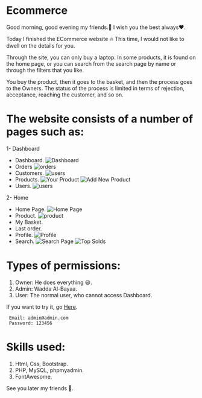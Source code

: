 # Ecommerce
Good morning, good evening my friends.👋
I wish you the best always❤.

 Today I finished the ECommerce website 🔥
 This time, I would not like to dwell on the details for you.

 Through the site, you can only buy a laptop. In some products, it is found on the home page, or you can search from the search page by name or through the filters that you like.

 You buy the product, then it goes to the basket, and then the process goes to the Owners. The status of the process is limited in terms of rejection, acceptance, reaching the customer, and so on.

 # The website consists of a number of pages such as:
 1- Dashboard
 - Dashboard.
![Dashboard](https://github.com/Thomas-Emad/Ecommerce/assets/54818496/8b57ec19-c843-4975-a80f-31d425a7609f)
 - Orders
![orders](https://github.com/Thomas-Emad/Ecommerce/assets/54818496/50123e96-a066-41bc-abd6-2e5fd1029596)
 - Customers.
![users](https://github.com/Thomas-Emad/Ecommerce/assets/54818496/d742e063-7bf1-432a-ab06-70a349c50518)
 - Products.
![Your Product](https://github.com/Thomas-Emad/Ecommerce/assets/54818496/6e58b8b2-13ae-4149-9d4d-1dd060a7e613)
![Add New Product](https://github.com/Thomas-Emad/Ecommerce/assets/54818496/6a78f052-f708-4fd2-bf26-08be3fd36cc6)
 - Users.
![users](https://github.com/Thomas-Emad/Ecommerce/assets/54818496/6c25eefe-6a6f-4caa-82ce-53cf714a274d)


 2- Home
 - Home Page.
![Home Page](https://github.com/Thomas-Emad/Ecommerce/assets/54818496/d7499bd7-7bbe-4a3d-89fe-4e840eb4468c)
 - Product.
![product](https://github.com/Thomas-Emad/Ecommerce/assets/54818496/e6f8923c-170b-424a-a004-699960ff9851)
 - My Basket.
 - Last order.
 - Profile.
![Profile](https://github.com/Thomas-Emad/Ecommerce/assets/54818496/9623dd7c-6f99-4c61-ad7e-57ae74692040)
 - Search.
![Search Page](https://github.com/Thomas-Emad/Ecommerce/assets/54818496/ac8a4422-09f9-4336-84b3-ca832c6a8591)
![Top Solds](https://github.com/Thomas-Emad/Ecommerce/assets/54818496/0be7ebd9-91d9-46e1-bc88-7777481f3c44)


 # Types of permissions:
 1. Owner: He does everything 😃.
 2. Admin: Wadda Al-Bayaa.
 3. User: The normal user, who cannot access Dashboard.

 If you want to try it, go [Here](https://thomas-emad.ml/projects/Ecommerce/index.php).
```
 Email: admin@admin.com
 Password: 123456
```

 # Skills used:
 1. Html, Css, Bootstrap.
 2. PHP, MySQL, phpmyadmin.
 3. FontAwesome.

See you later my friends 👋.
